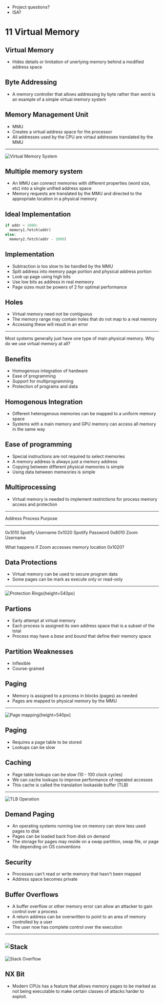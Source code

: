 - Project questions?
- ISA?

11 Virtual Memory
=================

Virtual Memory
--------------

- Hides details or limitation of unerlying memory behind a modified address space

Byte Addressing
---------------

- A memory controller that allows addressing by byte rather than word is an example of a simple virtual memory system

Memory Management Unit
----------------------

- MMU
- Creates a virtual address space for the processor
- All addresses used by the CPU are virtaul addresses translated by the MMU

---

![Virtual Memory System](https://upload.wikimedia.org/wikipedia/commons/thumb/d/dc/MMU_principle_updated.png/640px-MMU_principle_updated.png)

Multiple memory system
----------------------

- An MMU can connect memories with different properties (word size, etc) into a single unified address space
- Memory requests are translated by the MMU and directed to the appropriate location in a physical memory

Ideal Implementation
--------------------

```python
if addr < 1000:
  memory1.fetch(addr)
else:
  memory2.fetch(addr - 1000)
```

Implementation
--------------

- Subtraction is too slow to be handled by the MMU
- Split address into memory page portion and physical address portion
- Look up page using high bits
- Use low bits as address in real memeory
- Page sizes must be powers of 2 for optimal performance

Holes
-----

- Virtual memory need not be contiguous
- The memory range may contain holes that do not map to a real memory
- Accessing these will result in an error

---

Most systems generally just have one type of main physical memory. Why do we use virtual memory at all?

Benefits
--------

- Homogenous integration of hardware
- Ease of programming
- Support for multiprogramming
- Protection of programs and data

Homogenous Integration
----------------------

- Different heterogenous memories can be mapped to a uniform memory space
- Systems with a main memory and GPU memory can access all memory in the same way

Ease of programming
-------------------

- Special instructions are not required to select memories
- A memory address is always just a memory address
- Copying between different physical memories is simple
- Using data between memeories is simple

Multiprocessing
---------------

- Virtual memory is needed to implement restrictions for process memory access and protection

---

Address   Process Purpose
-------- -------- --------
0x1010    Spotify Username
0x1020    Spotify Password
0x8010    Zoom    Username

What happens if Zoom accesses memory location 0x1020?

Data Protections
----------------

- Virtual memory can be used to secure program data
- Some pages can be mark as execute only or read-only

---

![Protection Rings](https://upload.wikimedia.org/wikipedia/commons/2/2f/Priv_rings.svg){height=540px}

Partions
--------

- Early attempt at virtual memory
- Each process is assigned its own address space that is a subset of the total
- Process may have a *base* and *bound* that define their memory space

Partition Weaknesses
--------------------

- Inflexible
- Course-grained

Paging
------

- Memory is assigned to a process in blocks (pages) as needed
- Pages are mapped to physical memory by the MMU

---

![Page mapping](https://upload.wikimedia.org/wikipedia/commons/3/32/Virtual_address_space_and_physical_address_space_relationship.svg){height=540px}

Paging
------

- Requires a page table to be stored
- Lookups can be slow

Caching
-------

- Page table lookups can be slow (10 - 100 clock cycles)
- We can cache lookups to improve performance of repeated accesses
- This cache is called the translation lookaside buffer (TLB)

---

![TLB Operation](https://upload.wikimedia.org/wikipedia/commons/6/6e/Translation_Lookaside_Buffer.png)

Demand Paging
-------------

- An operating systems running low on memory can store less used pages to disk
- Pages can be loaded back from disk on demand
- The storage for pages may reside on a swap partition, swap file, or page file depending on OS conventions

Security
--------

- Processes can't read or write memory that hasn't been mapped
- Address space becomes private

Buffer Overflows
----------------

- A buffer overflow or other memory error can allow an attacker to gain control over a process
- A return address can be overwritten to point to an area of memory controlled by a user
- The user now has complete control over the execution

---

![Stack](https://upload.wikimedia.org/wikipedia/commons/thumb/9/93/Stack_Overflow_3.png/419px-Stack_Overflow_3.png)
---

![Stack Overflow](https://upload.wikimedia.org/wikipedia/commons/thumb/c/c3/Stack_Overflow_4.png/507px-Stack_Overflow_4.png)

NX Bit
------

- Modern CPUs has a feature that allows memory pages to be marked as not being executable to make certain classes of attacks harder to exploit.

